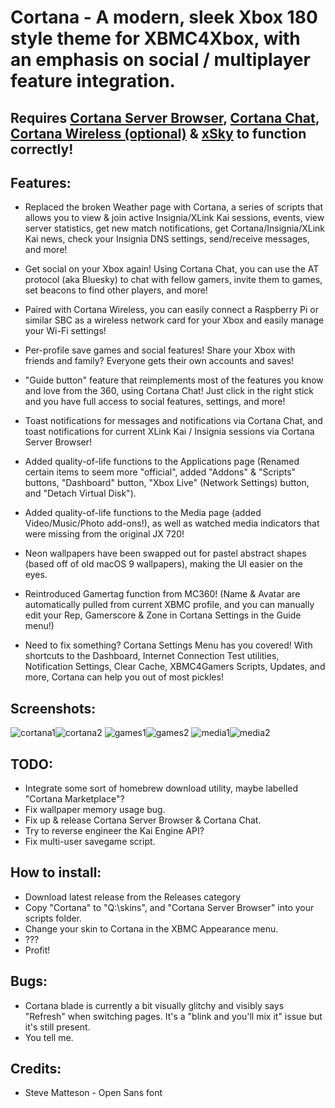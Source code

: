 # Cortana - A modern, sleek Xbox 180 style theme for XBMC4Xbox, with an emphasis on social / multiplayer feature integration.
## Requires [Cortana Server Browser](https://github.com/faithvoid/script.cortanaserverbrowser), [Cortana Chat](https://github.com/faithvoid/script.cortanachatv2), [Cortana Wireless (optional)](https://github.com/faithvoid/script.cortanawireless) & [xSky](https://github.com/faithvoid/plugin.programs.xSky) to function correctly!

## Features:
- Replaced the broken Weather page with Cortana, a series of scripts that allows you to view & join active Insignia/XLink Kai sessions, events, view server statistics, get new match notifications, get Cortana/Insignia/XLink Kai news, check your Insignia DNS settings, send/receive messages, and more!

- Get social on your Xbox again! Using Cortana Chat, you can use the AT protocol (aka Bluesky) to chat with fellow gamers, invite them to games, set beacons to find other players, and more!

- Paired with Cortana Wireless, you can easily connect a Raspberry Pi or similar SBC as a wireless network card for your Xbox and easily manage your Wi-Fi settings!

- Per-profile save games and social features! Share your Xbox with friends and family? Everyone gets their own accounts and saves!

- "Guide button" feature that reimplements most of the features you know and love from the 360, using Cortana Chat! Just click in the right stick and you have full access to social features, settings, and more!

- Toast notifications for messages and notifications via Cortana Chat, and toast notifications for current XLink Kai / Insignia sessions via Cortana Server Browser!
  
- Added quality-of-life functions to the Applications page (Renamed certain items to seem more "official", added "Addons" & "Scripts" buttons, "Dashboard" button, "Xbox Live" (Network Settings) button, and "Detach Virtual Disk").
  
- Added quality-of-life functions to the Media page (added Video/Music/Photo add-ons!), as well as watched media indicators that were missing from the original JX 720!
  
- Neon wallpapers have been swapped out for pastel abstract shapes (based off of old macOS 9 wallpapers), making the UI easier on the eyes.
  
- Reintroduced Gamertag function from MC360! (Name & Avatar are automatically pulled from current XBMC profile, and you can manually edit your Rep, Gamerscore & Zone in Cortana Settings in the Guide menu!) 
  
- Need to fix something? Cortana Settings Menu has you covered! With shortcuts to the Dashboard, Internet Connection Test utilities, Notification Settings, Clear Cache, XBMC4Gamers Scripts, Updates, and more, Cortana can help you out of most pickles!

  
## Screenshots:
![cortana1](https://github.com/faithvoid/skin.cortana/assets/56975081/155d9f2a-3961-4962-bc77-d8ca4fde29e9)![cortana2](https://github.com/faithvoid/skin.cortana/assets/56975081/87ebf372-e838-4e63-9459-1ba792ccecaf)
![games1](https://github.com/faithvoid/skin.cortana/assets/56975081/67e80518-ec0c-42dd-9daf-42c644d40f4a)![games2](https://github.com/faithvoid/skin.cortana/assets/56975081/0ff4259d-46ba-4f82-b6e2-78b35650c017)
![media1](https://github.com/faithvoid/skin.cortana/assets/56975081/32442a1d-fa12-40a5-b0c6-6a38d98a02b9)![media2](https://github.com/faithvoid/skin.cortana/assets/56975081/f0fb39f4-4458-4143-a8e5-7bc072cb50b8)

## TODO:
- Integrate some sort of homebrew download utility, maybe labelled "Cortana Marketplace"?
- Fix wallpaper memory usage bug.
- Fix up & release Cortana Server Browser & Cortana Chat.
- Try to reverse engineer the Kai Engine API?
- Fix multi-user savegame script.

## How to install:
- Download latest release from the Releases category
- Copy "Cortana" to "Q:\skins\", and "Cortana Server Browser" into your scripts folder.
- Change your skin to Cortana in the XBMC Appearance menu.
- ???
- Profit!

## Bugs:
- Cortana blade is currently a bit visually glitchy and visibly says "Refresh" when switching pages. It's a "blink and you'll mix it" issue but it's still present. 
- You tell me.

## Credits:
- Steve Matteson - Open Sans font
